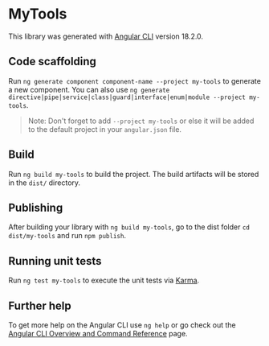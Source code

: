 # MyTools

This library was generated with [Angular CLI](https://github.com/angular/angular-cli) version 18.2.0.

## Code scaffolding

Run `ng generate component component-name --project my-tools` to generate a new component. You can also use `ng generate directive|pipe|service|class|guard|interface|enum|module --project my-tools`.
> Note: Don't forget to add `--project my-tools` or else it will be added to the default project in your `angular.json` file. 

## Build

Run `ng build my-tools` to build the project. The build artifacts will be stored in the `dist/` directory.

## Publishing

After building your library with `ng build my-tools`, go to the dist folder `cd dist/my-tools` and run `npm publish`.

## Running unit tests

Run `ng test my-tools` to execute the unit tests via [Karma](https://karma-runner.github.io).

## Further help

To get more help on the Angular CLI use `ng help` or go check out the [Angular CLI Overview and Command Reference](https://angular.dev/tools/cli) page.
